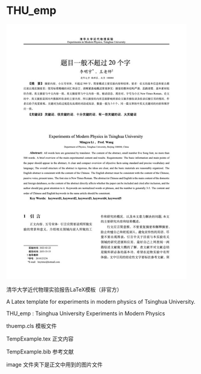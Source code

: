 # THU_emp
<img src="TempExample.jpg" alt="TempExample" style="zoom:80%;" />

清华大学近代物理实验报告LaTeX模板（非官方）

A Latex template for experiments in modern physics of Tsinghua University.

THU_emp : Tsinghua University Experiments in Modern Physics

thuemp.cls 模板文件

TempExample.tex 正文内容

TempExample.bib 参考文献

image 文件夹下是正文中用到的图片文件